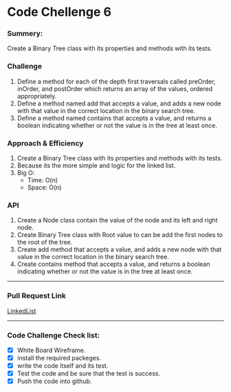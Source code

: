 # Code Chellenge 6

### Summery:

Create a Binary Tree class with its properties and methods with its tests.


### Challenge 

1. Define a method for each of the depth first traversals called preOrder, inOrder, and postOrder which returns an array of the values, ordered appropriately.
2. Define a method named add that accepts a value, and adds a new node with that value in the correct location in the binary search tree.
3. Define a method named contains that accepts a value, and returns a boolean indicating whether or not the value is in the tree at least once.

### Approach & Efficiency
1. Create a Binary Tree class with its properties and methods with its tests.
2. Because its the more simple and logic for the linked list.
3. Big O: 
   - Time: O(n)
   - Space: O(n)


### API

1. Create a Node class contain the value of the node and its left and right node.
2. Create Binary Tree class with Root value to can be add the first nodes to the root of the tree.
3. Create add method that accepts a value, and adds a new node with that value in the correct location in the binary search tree.
4. Create contains method that accepts a value, and returns a boolean indicating whether or not the value is in the tree at least once.


***********************************************************************************************
### Pull Request Link

[LinkedList](https://github.com/HaneenKh88/data-structures-and-algorithms/pull/33)

***********************************************************************************************

### Code Challenge Check list:

- [x] White Board Wireframe.
- [x] install the required packeges.
- [x] write the code itself and its test.
- [x] Test the code and be sure that the test is success.
- [x] Push the code into github.
